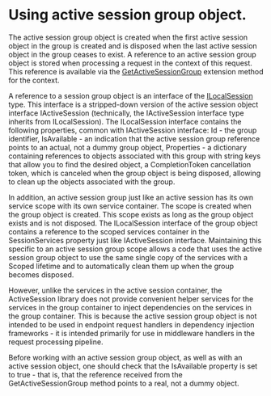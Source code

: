 ﻿# Using active session group object.

The active session group object is created when the first active session object in the group is created and is disposed when the last active session object in the group ceases to exist. A reference to an active session group object is stored when processing a request in the context of this request. This reference is available via the [GetActiveSessionGroup](/api/MVVrus.AspNetCore.ActiveSession.ActiveSessionContextExtension.GetActiveSessionGroup.html#MVVrus_AspNetCore_ActiveSession_ActiveSessionContextExtension_GetActiveSessionGroup_Microsoft_AspNetCore_Http_HttpContext_) extension method for the context.

A reference to a session group object is an interface of the [ILocalSession](/api/MVVrus.AspNetCore.ActiveSession.ILocalSession.html) type. This interface is a stripped-down version of the active session object interface IActiveSession (technically, the IActiveSession interface type inherits from ILocalSession). The ILocalSession interface contains the following properties, common with IActiveSession interface: Id - the group identifier, IsAvailable - an indication that the active session group reference points to an actual, not a dummy group object, Properties - a dictionary containing references to objects associated with this group with string keys that allow you to find the desired object, a CompletionToken cancellation token, which is canceled when the group object is being disposed, allowing to clean up the objects associated with the group.

In addition, an active session group just like an active session has its own service scope with its own service container. The scope is created when the group object is created. This scope exists as long as the group object exists and is not disposed. The ILocalSession interface of the group object contains a reference to the scoped services container in the SessionServices property just like IActiveSession interface. Maintaining this specific to an active session group scope allows a code that uses the active session group object to use the same single copy of the services with a Scoped lifetime and to automatically clean them up when the group becomes disposed. 

However, unlike the services in the active session container, the ActiveSession library does not provide convenient helper services for the services in the group container to inject dependencies on the services in the group container. This is because the active session group object is not intended to be used in endpoint request handlers in dependency injection frameworks - it is intended primarily for use in middleware handlers in the request processing pipeline.

Before working with an active session group object, as well as with an active session object, one should check that the IsAvailable property is set to true - that is, that the reference received from the GetActiveSessionGroup method points to a real, not a dummy object.
